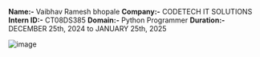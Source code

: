 **Name:-** Vaibhav Ramesh bhopale
**Company:-** CODETECH IT SOLUTIONS
**Intern ID:-** CT08DS385
**Domain:-** Python Programmer
**Duration:-**  DECEMBER 25th, 2024 to JANUARY 25th, 2025

![image](https://github.com/user-attachments/assets/12dc8c33-5d90-42af-a9cb-fa1d8b205a25)
